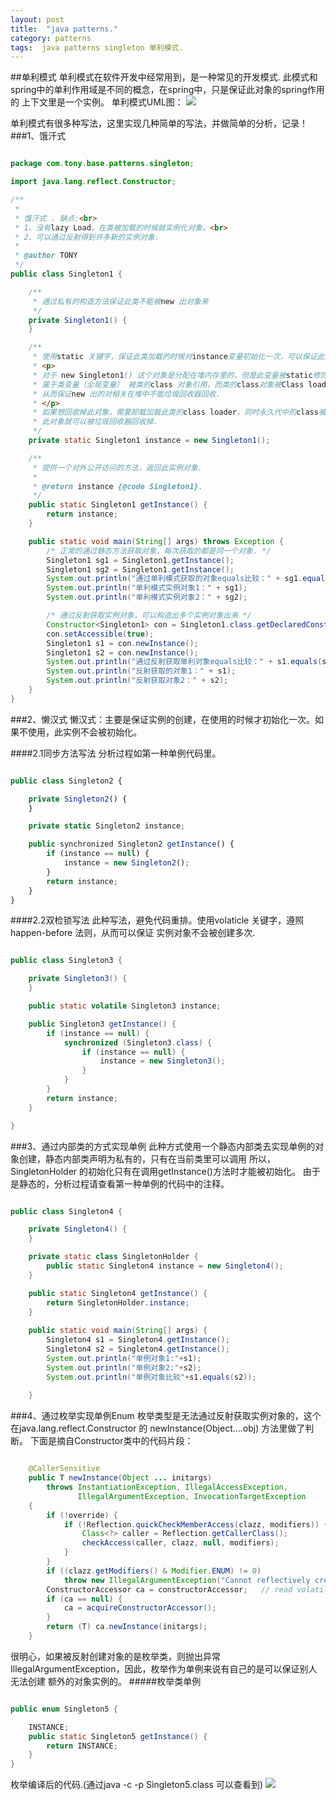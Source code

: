 ```yaml
---
layout: post
title:  "java patterns."
category: patterns
tags:  java patterns singleton 单利模式.
---
```


##单利模式
单利模式在软件开发中经常用到，是一种常见的开发模式.
此模式和spring中的单利作用域是不同的概念，在spring中，只是保证此对象的spring作用的
上下文里是一个实例。
单利模式UML图：
![](https://ywendy.github.io/img/java-patterns-singleton.png)

单利模式有很多种写法，这里实现几种简单的写法，并做简单的分析，记录！	
###1、饿汗式
```java

package com.tony.base.patterns.singleton;

import java.lang.reflect.Constructor;

/**
 * 
 * 饿汗式 . 缺点:<br>
 * 1、没有lazy Load，在类被加载的时候就实例化对象。<br>
 * 2、可以通过反射得到许多新的实例对象.
 * 
 * @author TONY
 */
public class Singleton1 {

	/**
	 * 通过私有的构造方法保证此类不能被new 出对象来
	 */
	private Singleton1() {
	}

	/**
	 * 使用static 关键字，保证此类加载的时候对instance变量初始化一次，可以保证此变量只有一个.
	 * <p>
	 * 对于 new Singleton1() 这个对象是分配在堆内存里的，但是此变量被static修饰，<br>
	 * 属于类变量（全局变量） 被类的class 对象引用，而类的class对象被Class loader引用，<br>
	 * 从而保证new 出的对相关在堆中不能垃圾回收器回收.
	 * </p>
	 * 如果想回收掉此对象，需要卸载加载此类的class loader，同时永久代中的class被回收掉 ，<br>
	 * 此对象就可以被垃圾回收器回收掉.
	 */
	private static Singleton1 instance = new Singleton1();

	/**
	 * 提供一个对外公开访问的方法，返回此实例对象.
	 * 
	 * @return instance {@code Singleton1}.
	 */
	public static Singleton1 getInstance() {
		return instance;
	}

	public static void main(String[] args) throws Exception {
		/* 正常的通过静态方法获取对象，每次获取的都是同一个对象. */
		Singleton1 sg1 = Singleton1.getInstance();
		Singleton1 sg2 = Singleton1.getInstance();
		System.out.println("通过单利模式获取的对象equals比较：" + sg1.equals(sg2));
		System.out.println("单利模式实例对象1：" + sg1);
		System.out.println("单利模式实例对象2：" + sg2);

		/* 通过反射获取实例对象，可以构造出多个实例对象出来 */
		Constructor<Singleton1> con = Singleton1.class.getDeclaredConstructor();
		con.setAccessible(true);
		Singleton1 s1 = con.newInstance();
		Singleton1 s2 = con.newInstance();
		System.out.println("通过反射获取单利对象equals比较：" + s1.equals(s2));
		System.out.println("反射获取的对象1：" + s1);
		System.out.println("反射获取对象2：" + s2);
	}
}

```
###2、懒汉式
懒汉式：主要是保证实例的创建，在使用的时候才初始化一次。如果不使用，此实例不会被初始化。

####2.1同步方法写法
分析过程如第一种单例代码里。

```javascript

public class Singleton2 {

	private Singleton2() {
	}

	private static Singleton2 instance;

	public synchronized Singleton2 getInstance() {
		if (instance == null) {
			instance = new Singleton2();
		}
		return instance;
	}
}

```
####2.2双检锁写法
此种写法，避免代码重排。使用volaticle 关键字，遵照happen-before 法则，从而可以保证
实例对象不会被创建多次.

```java

public class Singleton3 {

	private Singleton3() {
	}

	public static volatile Singleton3 instance;

	public Singleton3 getInstance() {
		if (instance == null) {
			synchronized (Singleton3.class) {
				if (instance == null) {
					instance = new Singleton3();
				}
			}
		}
		return instance;
	}

}

```

###3、通过内部类的方式实现单例
此种方式使用一个静态内部类去实现单例的对象创建，静态内部类声明为私有的，只有在当前类里可以调用
所以，SingletonHolder 的初始化只有在调用getInstance()方法时才能被初始化。
由于是静态的，分析过程请查看第一种单例的代码中的注释。

```java

public class Singleton4 {

	private Singleton4() {
	}

	private static class SingletonHolder {
		public static Singleton4 instance = new Singleton4();
	}

	public static Singleton4 getInstance() {
		return SingletonHolder.instance;
	}
	
	public static void main(String[] args) {
		Singleton4 s1 = Singleton4.getInstance();
		Singleton4 s2 = Singleton4.getInstance();
		System.out.println("单例对象1:"+s1);
		System.out.println("单例对象2:"+s2);
		System.out.println("单例对象比较"+s1.equals(s2));
		
	}

```
###4、通过枚举实现单例Enum
枚举类型是无法通过反射获取实例对象的，这个在java.lang.reflect.Constructor 的
newInstance(Object....obj) 方法里做了判断。
下面是摘自Constructor类中的代码片段：
```java

    @CallerSensitive
    public T newInstance(Object ... initargs)
        throws InstantiationException, IllegalAccessException,
               IllegalArgumentException, InvocationTargetException
    {
        if (!override) {
            if (!Reflection.quickCheckMemberAccess(clazz, modifiers)) {
                Class<?> caller = Reflection.getCallerClass();
                checkAccess(caller, clazz, null, modifiers);
            }
        }
        if ((clazz.getModifiers() & Modifier.ENUM) != 0)
            throw new IllegalArgumentException("Cannot reflectively create enum objects");
        ConstructorAccessor ca = constructorAccessor;   // read volatile
        if (ca == null) {
            ca = acquireConstructorAccessor();
        }
        return (T) ca.newInstance(initargs);
    }

```
很明心，如果被反射创建对象的是枚举类，则抛出异常IllegalArgumentException，因此，枚举作为单例来说有自己的是可以保证别人无法创建
额外的对象实例的。
#####枚举类单例
```java

public enum Singleton5 {

	INSTANCE;
	public static Singleton5 getInstance() {
		return INSTANCE;
	}
}

```
枚举编译后的代码.(通过java -c -p Singleton5.class 可以查看到)
![](https://ywendy.github.io/img/java-singleton-enum.png)









